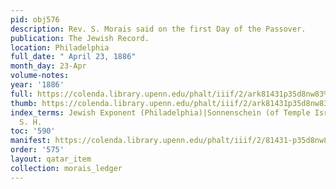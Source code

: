 ```yaml
---
pid: obj576
description: Rev. S. Morais said on the first Day of the Passover.
publication: The Jewish Record.
location: Philadelphia
full_date: " April 23, 1886"
month_day: 23-Apr
volume-notes:
year: '1886'
full: https://colenda.library.upenn.edu/phalt/iiif/2/ark81431p35d8nw83%2FSHA256E-s7161826--887f486ee9e41b971f4fc6260aacbcd726fe144d520fd9f6c31e3e6fc25deb78.jpeg/full/3500,/0/default.jpg
thumb: https://colenda.library.upenn.edu/phalt/iiif/2/ark81431p35d8nw83%2FSHA256E-s7161826--887f486ee9e41b971f4fc6260aacbcd726fe144d520fd9f6c31e3e6fc25deb78.jpeg/full/!200,200/0/default.jpg
index_terms: Jewish Exponent (Philadelphia)|Sonnenschein (of Temple Israel, St. Louis),
  S. H.
toc: '590'
manifest: https://colenda.library.upenn.edu/phalt/iiif/2/81431-p35d8nw83/manifest
order: '575'
layout: qatar_item
collection: morais_ledger
---
```

